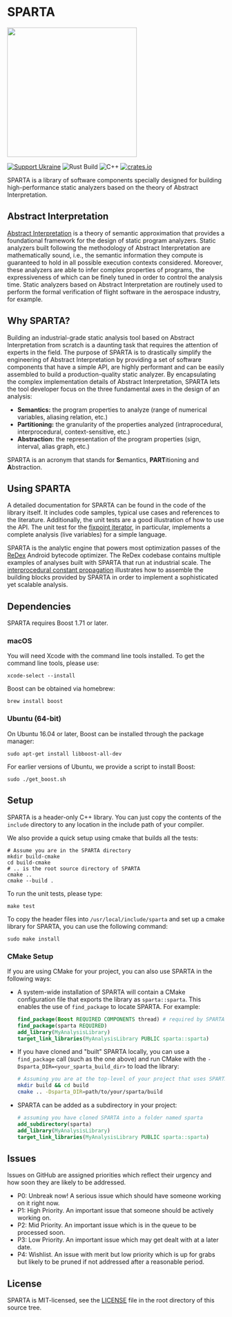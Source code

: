 # SPARTA

<img src="SPARTA.png" width="300" height="300"/> 

[![Support Ukraine](https://img.shields.io/badge/Support-Ukraine-FFD500?style=flat&labelColor=005BBB)](https://opensource.fb.com/support-ukraine)
![Rust Build](https://github.com/facebook/SPARTA/actions/workflows/rust.yml/badge.svg)
![C++](https://github.com/facebook/SPARTA/actions/workflows/cmake.yml/badge.svg)
[![crates.io](https://img.shields.io/crates/v/sparta.svg)](https://crates.io/crates/sparta)

SPARTA is a library of software components specially designed for building high-performance static analyzers based on the theory of Abstract Interpretation.

## Abstract Interpretation

[Abstract Interpretation](https://en.wikipedia.org/wiki/Abstract_interpretation) is a theory of semantic approximation that provides a foundational framework for the design of static program analyzers. Static analyzers built following the methodology of Abstract Interpretation are mathematically sound, i.e., the semantic information they compute is guaranteed to hold in all possible execution contexts considered. Moreover, these analyzers are able to infer complex properties of programs, the expressiveness of which can be finely tuned in order to control the analysis time. Static analyzers based on Abstract Interpretation are routinely used to perform the formal verification of flight software in the aerospace industry, for example.

## Why SPARTA?

Building an industrial-grade static analysis tool based on Abstract Interpretation from scratch is a daunting task that requires the attention of experts in the field. The purpose of SPARTA is to drastically simplify the engineering of Abstract Interpretation by providing a set of software components that have a simple API, are highly performant and can be easily assembled to build a production-quality static analyzer. By encapsulating the complex implementation details of Abstract Interpretation, SPARTA lets the tool developer focus on the three fundamental axes in the design of an analysis:

* **Semantics:** the program properties to analyze (range of numerical variables, aliasing relation, etc.)
* **Partitioning:** the granularity of the properties analyzed (intraprocedural, interprocedural, context-sensitive, etc.)
* **Abstraction:** the representation of the program properties (sign, interval, alias graph, etc.)

SPARTA is an acronym that stands for **S**emantics, **PART**itioning and **A**bstraction.

## Using SPARTA

A detailed documentation for SPARTA can be found in the code of the library itself. It includes code samples, typical use cases and references to the literature. Additionally, the unit tests are a good illustration of how to use the API. The unit test for the [fixpoint iterator](test/MonotonicFixpointIteratorTest.cpp), in particular, implements a complete analysis (live variables) for a simple language.

SPARTA is the analytic engine that powers most optimization passes of the [ReDex](https://github.com/facebook/redex) Android bytecode optimizer. The ReDex codebase contains multiple examples of analyses built with SPARTA that run at industrial scale. The [interprocedural constant propagation](https://github.com/facebook/redex/tree/master/service/constant-propagation) illustrates how to assemble the building blocks provided by SPARTA in order to implement a sophisticated yet scalable analysis.

## Dependencies

SPARTA requires Boost 1.71 or later.

### macOS

You will need Xcode with the command line tools installed. To get the command line tools, please use:

```
xcode-select --install
```

Boost can be obtained via homebrew:

```
brew install boost
```

### Ubuntu (64-bit)

On Ubuntu 16.04 or later, Boost can be installed through the package manager:

```
sudo apt-get install libboost-all-dev
```

For earlier versions of Ubuntu, we provide a script to install Boost:

```
sudo ./get_boost.sh
```

## Setup

SPARTA is a header-only C++ library. You can just copy the contents of the `include` directory to any location in the include path of your compiler.

We also provide a quick setup using cmake that builds all the tests:

```
# Assume you are in the SPARTA directory
mkdir build-cmake
cd build-cmake
# .. is the root source directory of SPARTA
cmake ..
cmake --build .
```

To run the unit tests, please type:

```
make test
```

To copy the header files into `/usr/local/include/sparta` and set up a cmake library for SPARTA, you can use the following command:

```
sudo make install
```

### CMake Setup

If you are using CMake for your project, you can also use SPARTA in the following ways:

* A system-wide installation of SPARTA will contain a CMake configuration file that exports the library as `sparta::sparta`. This enables the use of `find_package` to locate SPARTA. For example:

  ```cmake
  find_package(Boost REQUIRED COMPONENTS thread) # required by SPARTA
  find_package(sparta REQUIRED)
  add_library(MyAnalysisLibrary)
  target_link_libraries(MyAnalysisLibrary PUBLIC sparta::sparta)
  ```

* If you have cloned and "built" SPARTA locally, you can use a `find_package` call (such as the one above) and run CMake with the `-Dsparta_DIR=<your_sparta_build_dir>` to load the library:

  ```sh
  # Assuming you are at the top-level of your project that uses SPARTA
  mkdir build && cd build
  cmake .. -Dsparta_DIR=path/to/your/sparta/build
  ```

* SPARTA can be added as a subdirectory in your project:

  ```cmake
  # assuming you have cloned SPARTA into a folder named sparta
  add_subdirectory(sparta)
  add_library(MyAnalysisLibrary)
  target_link_libraries(MyAnalysisLibrary PUBLIC sparta::sparta)
  ```

## Issues


Issues on GitHub are assigned priorities which reflect their urgency and how soon they are likely to be addressed.

* P0: Unbreak now! A serious issue which should have someone working on it right now.
* P1: High Priority. An important issue that someone should be actively working on.
* P2: Mid Priority. An important issue which is in the queue to be processed soon.
* P3: Low Priority. An important issue which may get dealt with at a later date.
* P4: Wishlist. An issue with merit but low priority which is up for grabs but likely to be pruned if not addressed after a reasonable period.

## License

SPARTA is MIT-licensed, see the [LICENSE](LICENSE) file in the root directory of this source tree.
